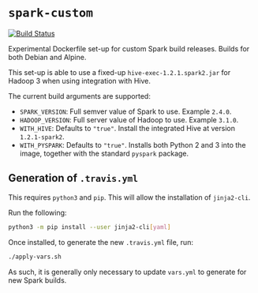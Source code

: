 # `spark-custom`

[![Build Status](https://travis-ci.org/guangie88/spark-custom.svg?branch=master)](https://travis-ci.org/guangie88/spark-custom)

Experimental Dockerfile set-up for custom Spark build releases. Builds for both
Debian and Alpine.

This set-up is able to use a fixed-up `hive-exec-1.2.1.spark2.jar` for Hadoop 3
when using integration with Hive.

The current build arguments are supported:

- `SPARK_VERSION`: Full semver value of Spark to use. Example `2.4.0`.
- `HADOOP_VERSION`: Full server value of Hadoop to use. Example `3.1.0`.
- `WITH_HIVE`: Defaults to `"true"`. Install the integrated Hive at version
  `1.2.1-spark2`.
- `WITH_PYSPARK`: Defaults to `"true"`. Installs both Python 2 and 3 into the
  image, together with the standard `pyspark` package.

## Generation of `.travis.yml`

This requires `python3` and `pip`. This will allow the installation of
`jinja2-cli`.

Run the following:

```bash
python3 -m pip install --user jinja2-cli[yaml]
```

Once installed, to generate the new `.travis.yml` file, run:

```bash
./apply-vars.sh
```

As such, it is generally only necessary to update `vars.yml` to generate for
new Spark builds.
